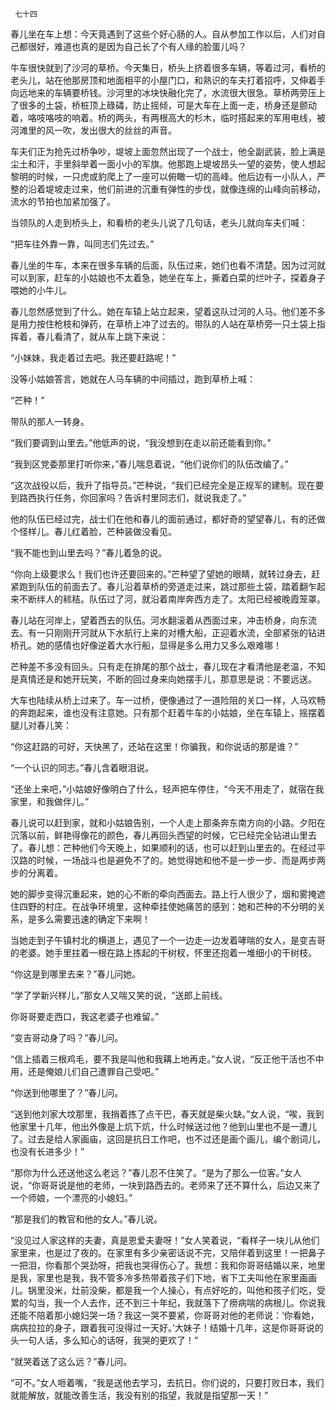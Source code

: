      七十四 

   春儿坐在车上想：今天竟遇到了这些个好心肠的人。自从参加工作以后，人们对自己都很好，难道也真的是因为自己长了个有人缘的脸蛋儿吗？ 

   牛车很快就到了沙河的草桥。今天集日，桥头上挤着很多车辆，等着过河，看桥的老头儿，站在他那房顶和地面相平的小屋门口，和熟识的车夫打着招呼，又伸着手向远地来的车辆要桥钱。沙河里的冰块快融化完了，水流很大很急。草桥两旁压上了很多的土袋，桥桩顶上碌碡，防止摇倾，可是大车在上面一走，桥身还是颤动着，咯吱咯吱的响着。桥的两头，有两根高大的杉木，临时搭起来的军用电线，被河滩里的风一吹，发出很大的丝丝的声音。 

   车夫们正为抢先过桥争吵，堤坡上面忽然出现了一个战士，他全副武装，脸上满是尘土和汗，手里斜举着一面小小的军旗。他那跑上堤坡昂头一望的姿势，使人想起黎明的时候，一只虎或豹爬上了一座可以俯瞰一切的高峰。他后边有一小队人，严整的沿着堤坡走过来，他们前进的沉重有弹性的步伐，就像连绵的山峰向前移动，流水的节拍也加紧加强了。 

   当领队的人走到桥头上，和看桥的老头儿说了几句话，老头儿就向车夫们喊： 

   “把车往外靠一靠，叫同志们先过去。” 

   春儿坐的牛车，本来在很多车辆的后面，队伍过来，她们也看不清楚。因为过河就可以到家，赶车的小姑娘也不太着急，她坐在车上，撕着白菜的烂叶子，探着身子喂她的小牛儿。 

   春儿忽然感觉到了什么。她在车辕上站立起来，望着这队过河的人马。他们差不多是用力按住枪枝和弹药，在草桥上冲了过去的。带队的人站在草桥旁一只土袋上指挥着，春儿看清了，就从车上跳下来说： 

   “小妹妹，我走着过去吧。我还要赶路呢！” 

   没等小姑娘答言，她就在人马车辆的中间插过，跑到草桥上喊： 

   “芒种！” 

   带队的那人一转身。 

   “我们要调到山里去。”他低声的说，“我没想到在走以前还能看到你。” 

   “我到区党委那里打听你来，”春儿喘息着说，“他们说你们的队伍改编了。” 

   “这次战役以后，我升了指导员。”芒种说，“我们已经完全是正规军的建制。现在要到路西执行任务，你回家吗？告诉村里同志们，就说我走了。” 

   他的队伍已经过完，战士们在他和春儿的面前通过，都好奇的望望春儿，有的还做个怪样儿。春儿红着脸，芒种装做没看见。 

   “我不能也到山里去吗？”春儿着急的说。 

   “你向上级要求么！我们也许还要回来的。”芒种望了望她的眼睛，就转过身去，赶紧跑到队伍的前面去了。春儿沿着草桥的旁道走过来，跳过那些土袋，踏着翻乍起来不断绊人的秫秸。队伍过了河，就沿着南岸奔西方走了。太阳已经被晚霞笼罩。 

   春儿站在河岸上，望着西去的队伍。河水翻滚着从西面过来，冲击桥身，向东流去。有一只刚刚开河就从下水航行上来的对槽大船，正迎着水流，全部紧张的钻进桥孔。她的感情也好像逆着大水行船，显得是多么用力又多么艰难哪！ 

   芒种差不多没有回头。只有走在排尾的那个战士，春儿现在才看清他是老温，不知是真情还是和她开玩笑，不断的回过身来向她摆手儿，那意思是说：不要远送。 

   大车也陆续从桥上过来了。车一过桥，便像通过了一道险阻的关口一样，人马欢畅的奔跑起来，谁也没有注意她。只有那个赶着牛车的小姑娘，坐在车辕上，摇摆着腿儿对春儿笑： 

   “你这赶路的可好，天快黑了，还站在这里！你骗我，和你说话的那是谁？” 

   “一个认识的同志。”春儿含着眼泪说。 

   “还坐上来吧，”小姑娘好像明白了什么，轻声把车停住，“今天不用走了，就宿在我家里，和我做伴儿。” 

   春儿说可以赶到家，就和小姑娘告别，一个人走上那条奔东南方向的小路。夕阳在沉落以前，鲜艳得像花的颜色，春儿再回头西望的时候，它已经完全钻进山里去了。春儿想：芒种他们今天晚上，如果顺利的话，也可以赶到山里去的。在经过平汉路的时候，一场战斗也是避免不了的。她觉得她和他不是一步一步、而是两步两步的分离着。 

   她的脚步变得沉重起来，她的心不断的牵向西面去。路上行人很少了，烟和雾掩遮住四野的村庄。在战争环境里，这种牵挂使她痛苦的感到：她和芒种的不分明的关系，是多么需要迅速的确定下来啊！ 

   当她走到子午镇村北的横道上，遇见了一个一边走一边发着哮喘的女人，是变吉哥的老婆。她手里拄着一根在路上拣起的干树杈，怀里还抱着一堆细小的干树枝。 

   “你这是到哪里去来？”春儿问她。 

   “学了学新兴样儿，”那女人又喘又笑的说，“送郎上前线。 

   你哥哥要走西口，我这老婆子也难留。” 

   “变吉哥动身了吗？”春儿问。 

   “信上插着三根鸡毛，要不我是叫他和我耩上地再走。”女人说，“反正他干活也不中用，还是俺娘儿们自己遭罪自己受吧。” 

   “你送到他哪里了？”春儿问。 

   “送到他刘家大坟那里，我捎着拣了点干巴，春天就是柴火缺。”女人说，“唉，我到他家里十几年，他出外像是上炕下炕，什么时候送过他？他到山里也不是一遭儿了。过去是给人家画庙，这回是抗日工作吧，也不过还是画个画儿，编个剧词儿，也没有长进多少！” 

   “那你为什么还送他这么老远？”春儿忍不住笑了。“是为了那么一位客。”女人说，“你哥哥说是他的老师，一块到路西去的。老师来了还不算什么，后边又来了一个师娘，一个漂亮的小媳妇。” 

   “那是我们的教官和他的女人。”春儿说。 

   “没见过人家这样的夫妻，真是恩爱夫妻呀！”女人笑着说，“看样子一块儿从他们家里来，也是过了夜的。在家里有多少亲密话说不完，又陪伴着到这里！一把鼻子一把泪，你看那个哭劲呀，把我也哭得伤心了。我想：我和你哥哥结婚以来，地里是我，家里也是我，我不管多冷多热带着孩子们下地，省下工夫叫他在家里画画儿。锅里没米，灶前没柴，都是我一个人操心，有点好吃的，叫他和孩子们吃，受累的勾当，我一个人去作，还不到三十年纪，我就落下了痨病喘的病根儿。你说我还能不陪着那小媳妇哭一场？我这一哭不要紧，你哥哥对他的老师说：‘你看她，病病拉拉的身子，跟着我可没得过一天好。’大妹子！结婚十几年，这是你哥哥说的头一句人话，多么知心的话呀，我哭的更欢了！” 

   “就哭着送了这么远？”春儿问。 

   “可不。”女人咂着嘴，“我是送他去学习，去抗日。你们说的，只要打败日本，我们就能解放，就能改善生活，我没有别的指望，我就是指望那一天！” 

